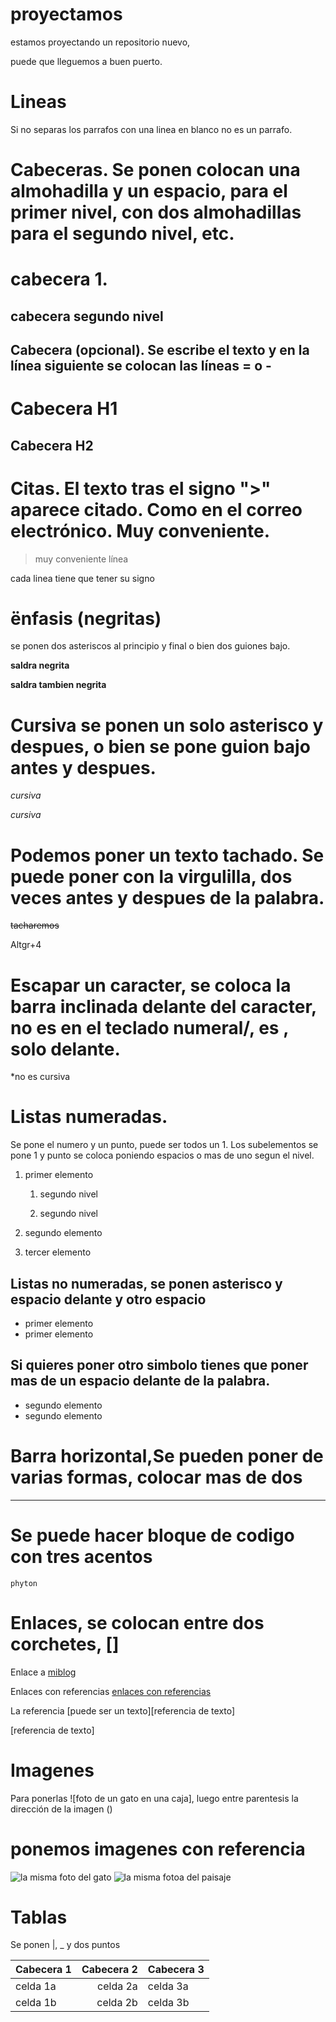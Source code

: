 # proyectamos
estamos proyectando un repositorio nuevo,

puede que lleguemos a buen puerto.

# Lineas

Si no separas los parrafos con una linea en blanco no es un parrafo.

# Cabeceras. Se ponen colocan una almohadilla y un espacio, para el primer nivel, con dos almohadillas para el segundo nivel, etc.

# cabecera 1.

## cabecera segundo nivel

## Cabecera (opcional). Se escribe el texto y en la línea siguiente se colocan las líneas = o -

Cabecera H1
===========

Cabecera H2
-----------

# Citas. El texto tras el signo ">" aparece citado. Como en el correo electrónico. Muy conveniente.
>muy conveniente
>línea

cada linea tiene que tener su signo

# ënfasis (negritas)

se ponen dos asteriscos al principio y final o bien dos guiones bajo.

**saldra negrita**

__saldra tambien negrita__

# Cursiva se ponen un solo asterisco y despues, o bien se pone guion bajo antes y despues.

_cursiva_


*cursiva*

# Podemos poner un texto tachado. Se puede poner con la virgulilla, dos veces antes y despues de la palabra.

~~tacharemos~~

Altgr+4

# Escapar un caracter, se coloca la barra inclinada delante del caracter, no es en el teclado numeral/, es \, solo delante.

\*no es cursiva

# Listas numeradas.

Se pone el numero y un punto, puede ser todos un 1. Los subelementos se pone 1 y punto se coloca poniendo espacios o mas de uno segun el nivel.

1. primer elemento

   1. segundo nivel
  
   1. segundo nivel

1. segundo elemento

1. tercer elemento

## Listas no numeradas, se ponen asterisco y espacio delante y otro espacio
* primer elemento
* primer elemento

## Si quieres poner otro simbolo tienes que poner mas de un espacio delante de la palabra.

*  segundo elemento
*  segundo elemento

# Barra horizontal,Se pueden poner de varias formas, colocar mas de dos

_____________________________________

# Se puede hacer bloque de codigo con tres acentos

```phyton```

# Enlaces, se colocan entre dos corchetes, []

Enlace a [miblog](http://www.psicobyte.com)

Enlaces con referencias [enlaces con referencias][1]

La referencia [puede ser un texto][referencia de texto]

[1]:http://osl.ugr.es

[referencia de texto]

# Imagenes

Para ponerlas ![foto de un gato en una caja], luego entre parentesis la dirección de la imagen ()

# ponemos imagenes con referencia

![la misma foto del gato][gato]
![la misma fotoa del paisaje][paisaje]

[gato]: http://img.imagenescool.com/ic/buenos-dias/buenos-dias_143.jpg

[paisaje]: http://www.paisajesbonitos.org/wp-content/uploads/2016/01/paisajes-bonitos-de-verano-playa-paradisiaca-exotica-imagen-foto-wallpaper-0.jpg

# Tablas

Se ponen |, _ y dos puntos

|Cabecera 1|Cabecera 2|Cabecera 3|
|----------|----------:|:--------|
|celda 1a | celda 2a|celda 3a|
|celda 1b|celda 2b|celda 3b|
